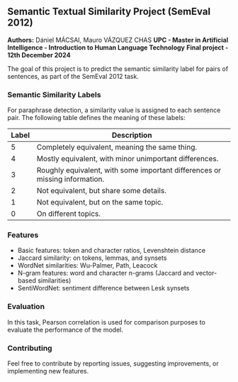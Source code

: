 ## Semantic Textual Similarity Project (SemEval 2012)

**Authors:** Dániel MÁCSAI, Mauro VÁZQUEZ CHAS
**UPC - Master in Artificial Intelligence - Introduction to Human Language Technology**
**Final project - 12th December 2024**

The goal of this project is to predict the semantic similarity label for pairs of sentences, as part of the SemEval 2012 task.

### Semantic Similarity Labels

For paraphrase detection, a similarity value is assigned to each sentence pair. The following table defines the meaning of these labels:

| Label | Description                                                    |
|-------|----------------------------------------------------------------|
| 5     | Completely equivalent, meaning the same thing.                   |
| 4     | Mostly equivalent, with minor unimportant differences.          |
| 3     | Roughly equivalent, with some important differences or missing information. |
| 2     | Not equivalent, but share some details.                          |
| 1     | Not equivalent, but on the same topic.                           |
| 0     | On different topics.                                            |

### Features
* Basic features: token and character ratios, Levenshtein distance
* Jaccard similarity: on tokens, lemmas, and synsets
* WordNet similarities: Wu-Palmer, Path, Leacock
* N-gram features: word and character n-grams (Jaccard and vector-based similarities)
* SentiWordNet: sentiment difference between Lesk synsets

### Evaluation
In this task, Pearson correlation is used for comparison purposes to evaluate the performance of the model.

### Contributing
Feel free to contribute by reporting issues, suggesting improvements, or implementing new features.